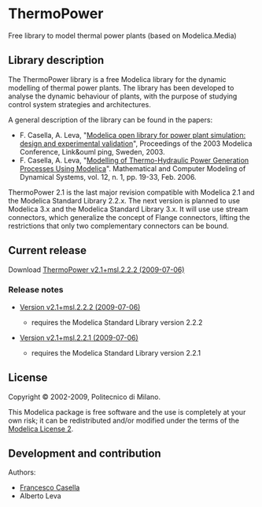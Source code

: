 # ThermoPower

Free library to model thermal power plants (based on Modelica.Media)

## Library description

The ThermoPower library is a free Modelica library for the dynamic modelling of thermal power plants. The library has been developed to analyse the dynamic behaviour of plants, with the purpose of studying control system strategies and architectures.


A general description of the library can be found in the papers:
 * F. Casella, A. Leva, "[Modelica open library for power plant simulation: design and experimental validation](http://www.modelica.org/Conference2003/papers/h08_Leva.pdf)", Proceedings of the 2003 Modelica Conference, Link&ouml ping, Sweden, 2003.
 * F. Casella, A. Leva, "[Modelling of Thermo-Hydraulic Power Generation Processes Using Modelica](http://dx.doi.org/10.1080/13873950500071082)". Mathematical and Computer Modeling of Dynamical Systems, vol. 12, n. 1, pp. 19-33, Feb. 2006.

ThermoPower 2.1 is the last major revision compatible with Modelica 2.1 and the Modelica Standard Library 2.2.x. The next version is planned to use Modelica 3.x and the Modelica Standard Library 3.x. It will use use stream connectors, which generalize the concept of Flange connectors, lifting the restrictions that only two complementary connectors can be bound.

## Current release

Download [ThermoPower v2.1+msl.2.2.2 (2009-07-06)](../../archive/v2.1+msl.2.2.2.zip)

### Release notes

* [Version v2.1+msl.2.2.2 (2009-07-06)](../../archive/v2.1+msl.2.2.2.zip)
  *  requires the Modelica Standard Library version 2.2.2

* [Version v2.1+msl.2.2.1 (2009-07-06)](../../archive/v2.1+msl.2.2.1.zip)
  *  requires the Modelica Standard Library version 2.2.1

## License

Copyright &copy; 2002-2009, Politecnico di Milano.

This Modelica package is free software and the use is completely at your own risk;
it can be redistributed and/or modified under the terms of the [Modelica License 2](https://modelica.org/licenses/ModelicaLicense2).

## Development and contribution

Authors:
 * [Francesco Casella](http://home.deib.polimi.it/casella/)
 * Alberto Leva
